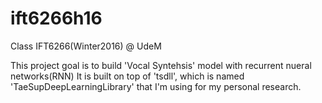 # ift6266h16
Class IFT6266(Winter2016) @ UdeM

This project goal is to build 'Vocal Syntehsis' model with recurrent nueral networks(RNN)
It is built on top of 'tsdll', which is named 'TaeSupDeepLearningLibrary' that I'm using for my personal research.
